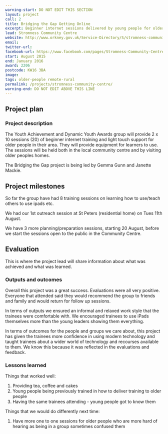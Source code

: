 ```yaml
---
warning-start: DO NOT EDIT THIS SECTION
layout: project
call: 2
title: Bridging the Gap Getting Online
excerpt: Beginner internet sessions delivered by young people for older people in the community
lead: Stromness Community Centre
website: http://www.orkney.gov.uk/Service-Directory/S/stromness-community-centre.htm
email: 
twitter-url: 
facebook-url: https://www.facebook.com/pages/Stromness-Community-Centre/264232613624581
start: August 2015
end: January 2016
award: 2206
postcode: KW16 3BA
image:
tags: older-people remote-rural
permalink: /projects/stromness-community-centre/
warning-end: DO NOT EDIT ABOVE THIS LINE
---
```


## Project plan

### Project description

The Youth Achievement and Dynamic Youth Awards group will provide 2 x 10 sessions (20) of beginner internet training and light touch support for older people in their area. They will provide equipment for learners to use. The sessions will be held both in the local community centre and by visiting older peoples homes. 

The Bridging the Gap project is being led by Gemma Gunn and Janette Mackie.

## Project milestones
 
So far the group have had 8 training sessions on learning how to use/teach others to use ipads etc.

We had our 1st outreach session at St Peters (residential home) on Tues 11th August. 

We have 3 more planning/preparation sessions, starting 20 August, before we start the sessions open to the public in the Community Centre. 



## Evaluation

This is where the project lead will share information about what was achieved and what was learned.

### Outputs and outcomes

Overall this project was a great success. Evaluations were all very positive. Everyone that attended said they would recommend the group to friends and family and would return for follow up sessions.   

In terms of outputs we ensured an informal and relaxed work style that the trainees were comfortable with. We encouraged trainees to use iPads themselves more than the young leaders showing them everything.  

In terms of outcomes for the people and groups we care about, this project has given the trainees more confidence in using modern technology and taught trainees about a wider world of technology and recourses available to them. We know this because it was reflected in the evaluations and feedback. 

### Lessons learned

Things that worked well:

1. Providing tea, coffee and cakes
2. Young people being previously trained in how to deliver training to older people
3. Having the same trainees attending - young people got to know them 

Things that we would do differently next time:

1. Have more one to one sessions for older people who are more hard of hearing as being in a group sometimes confused them

